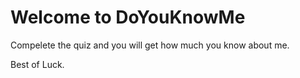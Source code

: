 # Welcome to DoYouKnowMe

Compelete the quiz and you will get how much you know about me.

Best of Luck.
